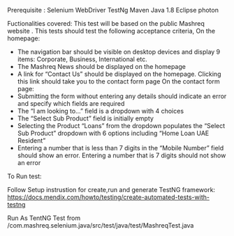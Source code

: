 Prerequisite :
Selenium WebDriver
TestNg
Maven
Java 1.8
Eclipse photon

Fuctionalities covered:
This test will be based on the public Mashreq website . This tests should test the following acceptance criteria,
On the homepage:
-	The navigation bar should be visible on desktop devices and display 9 items: Corporate, Business, International etc.
-	The Mashreq News should be displayed on the homepage
-	A link for “Contact Us” should be displayed on the homepage. Clicking this link should take you to the contact form page
On the contact form page:
-	Submitting the form without entering any details should indicate an error and specify which fields are required
-	The “I am looking to…” field is a dropdown with 4 choices
-	The “Select Sub Product” field is initially empty
-	Selecting the Product “Loans” from the dropdown populates the “Select Sub Product” dropdown with 6 options including “Home Loan UAE Resident”
-	Entering a number that is less than 7 digits in the “Mobile Number” field should show an error. Entering a number that is 7 digits should not show an error

To Run test:

Follow Setup instrustion for create,run and generate TestNG framework:
https://docs.mendix.com/howto/testing/create-automated-tests-with-testng

Run As TentNG Test from /com.mashreq.selenium.java/src/test/java/test/MashreqTest.java
